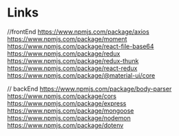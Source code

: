 # Links

//frontEnd
https://www.npmjs.com/package/axios
https://www.npmjs.com/package/moment
https://www.npmjs.com/package/react-file-base64
https://www.npmjs.com/package/redux
https://www.npmjs.com/package/redux-thunk
https://www.npmjs.com/package/react-redux
https://www.npmjs.com/package/@material-ui/core

// backEnd
https://www.npmjs.com/package/body-parser
https://www.npmjs.com/package/cors
https://www.npmjs.com/package/express
https://www.npmjs.com/package/mongoose
https://www.npmjs.com/package/nodemon
https://www.npmjs.com/package/dotenv

